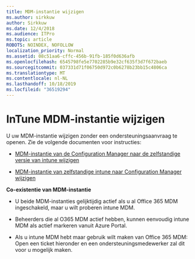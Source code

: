 ```yaml
---
title: MDM-instantie wijzigen
ms.author: sirkkuw
author: Sirkkuw
ms.date: 12/4/2018
ms.audience: ITPro
ms.topic: article
ROBOTS: NOINDEX, NOFOLLOW
localization_priority: Normal
ms.assetid: 08c51aa6-cffc-456b-91fb-185f0d636afb
ms.openlocfilehash: 6545798fe5e7702285b9e32cf635f3d7f672baeb
ms.sourcegitcommit: 037331d71f06750d972c0b6278b23bb15c4806ca
ms.translationtype: MT
ms.contentlocale: nl-NL
ms.lasthandoff: 10/18/2019
ms.locfileid: "36519294"
---
```

# <a name="change-intune-mdm-authority"></a>InTune MDM-instantie wijzigen

U uw MDM-instantie wijzigen zonder een ondersteuningsaanvraag te openen. Zie de volgende documenten voor instructies:
  
- [MDM-instantie van de Configuration Manager naar de zelfstandige versie van intune wijzigen](https://docs.microsoft.com/sccm/mdm/deploy-use/migrate-change-mdm-authority)
    
- [MDM-instantie van zelfstandige intune naar Configuration Manager wijzigen](https://docs.microsoft.com/sccm/mdm/deploy-use/change-mdm-authority)
    
 **Co-existentie van MDM-instantie**
  
- U beide MDM-instanties gelijktijdig actief als u al Office 365 MDM ingeschakeld, maar u wilt proberen intune MDM.
    
- Beheerders die al O365 MDM actief hebben, kunnen eenvoudig intune MDM als actief markeren vanuit Azure Portal.
    
- Als u intune MDM hebt maar gebruik wilt maken van Office 365 MDM: Open een ticket hieronder en een ondersteuningsmedewerker zal dit voor u mogelijk maken.
    

